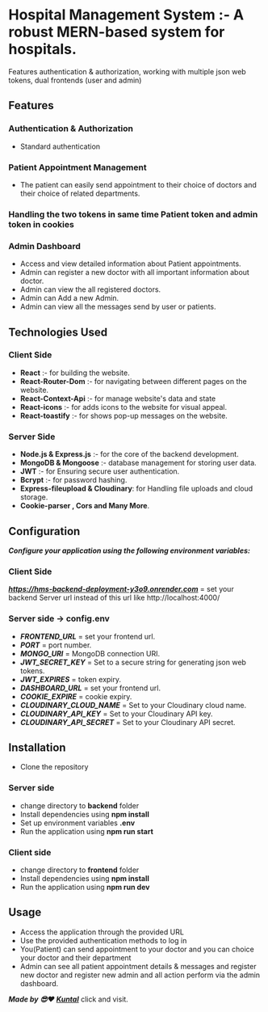 # Hospital Management System :- A robust MERN-based system for hospitals.

Features authentication & authorization, working with multiple json web tokens, dual frontends (user and admin)

## Features
### Authentication & Authorization
* Standard authentication

### Patient Appointment Management
* The patient can easily send appointment to their choice of doctors and their choice of related departments.

### Handling the two tokens in same time Patient token and admin token in cookies
  
### Admin Dashboard
* Access and view detailed information about Patient appointments.
* Admin can register a new doctor with all important information about doctor.
* Admin can view the all registered doctors.
* Admin can Add a new Admin.
* Admin can view all the messages send by user or patients. 

## Technologies Used

### Client Side 
* **React** :- for building the website.
* **React-Router-Dom** :- for navigating between different pages on the website.
* **React-Context-Api** :- for manage website's data and state
* **React-icons** :- for adds icons to the website for visual appeal.
* **React-toastify** :- for shows pop-up messages on the website.

### Server Side
* **Node.js & Express.js** :- for the core of the backend development.
* **MongoDB & Mongoose** :- database management for storing user data. 
* **JWT** :- for Ensuring secure user authentication.
* **Bcrypt** :- for password hashing.
* **Express-fileupload & Cloudinary**: for Handling file uploads and cloud storage. 
* **Cookie-parser , Cors and Many More**.

## Configuration 
***Configure your application using the following environment variables:***

### Client Side
***https://hms-backend-deployment-y3o9.onrender.com*** = set your backend Server url instead of this url like http://localhost:4000/

### Server side -> config.env
* ***FRONTEND_URL*** = set your frontend url.
* ***PORT*** = port number.
* ***MONGO_URI*** = MongoDB connection URI.
* ***JWT_SECRET_KEY*** =  Set to a secure string for generating json web tokens.
* ***JWT_EXPIRES*** = token expiry.
* ***DASHBOARD_URL*** = set  your frontend url.
* ***COOKIE_EXPIRE*** = cookie expiry. 
* ***CLOUDINARY_CLOUD_NAME*** = Set to your Cloudinary cloud name.
* ***CLOUDINARY_API_KEY*** = Set to your Cloudinary API key.
* ***CLOUDINARY_API_SECRET*** = Set to your Cloudinary API secret.

## Installation
* Clone the repository 
### Server side 
* change directory to **backend** folder
* Install dependencies using **npm install**
* Set up environment variables **.env**
* Run the application using **npm run start** 
### Client side
* change directory to **frontend** folder
* Install dependencies using **npm install**
* Run the application using **npm run dev** 

## Usage

* Access the application through the provided URL
* Use the provided authentication methods to log in
* You(Patient) can send appointment to your doctor and you can choice your doctor and their department 
* Admin can see all patient appointment details & messages and register new doctor and register new admin and all action perform via the admin dashboard.

***Made by 😎❤️ [Kuntal](https://www.linkedin.com/in/kuntal-rathod-b5ba5a239/)*** click and visit.

